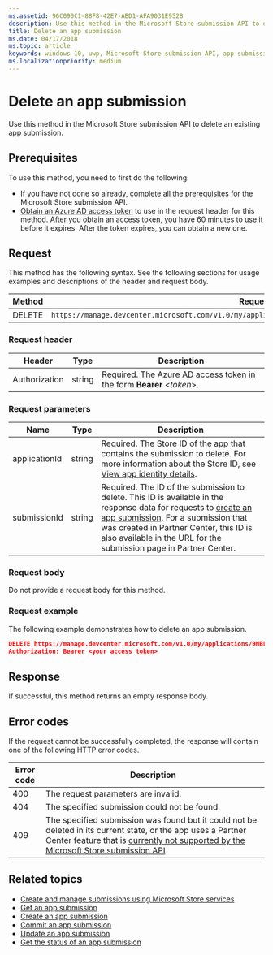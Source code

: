 ```yaml
---
ms.assetid: 96C090C1-88F8-42E7-AED1-AFA9031E952B
description: Use this method in the Microsoft Store submission API to delete an existing app submission.
title: Delete an app submission
ms.date: 04/17/2018
ms.topic: article
keywords: windows 10, uwp, Microsoft Store submission API, app submission, delete
ms.localizationpriority: medium
---
```

# Delete an app submission

Use this method in the Microsoft Store submission API to delete an existing app submission.

## Prerequisites

To use this method, you need to first do the following:

* If you have not done so already, complete all the [prerequisites](create-and-manage-submissions-using-windows-store-services.md#prerequisites) for the Microsoft Store submission API.
* [Obtain an Azure AD access token](create-and-manage-submissions-using-windows-store-services.md#obtain-an-azure-ad-access-token) to use in the request header for this method. After you obtain an access token, you have 60 minutes to use it before it expires. After the token expires, you can obtain a new one.

## Request

This method has the following syntax. See the following sections for usage examples and descriptions of the header and request body.

| Method | Request URI                                                      |
|--------|------------------------------------------------------------------|
| DELETE    | `https://manage.devcenter.microsoft.com/v1.0/my/applications/{applicationId}/submissions/{submissionId}` |


### Request header

| Header        | Type   | Description                                                                 |
|---------------|--------|-----------------------------------------------------------------------------|
| Authorization | string | Required. The Azure AD access token in the form **Bearer** &lt;*token*&gt;. |


### Request parameters

| Name        | Type   | Description                                                                 |
|---------------|--------|-----------------------------------------------------------------------------|
| applicationId | string | Required. The Store ID of the app that contains the submission to delete. For more information about the Store ID, see [View app identity details](../publish/view-app-identity-details.md).  |
| submissionId | string | Required. The ID of the submission to delete. This ID is available in the response data for requests to [create an app submission](create-an-app-submission.md). For a submission that was created in Partner Center, this ID is also available in the URL for the submission page in Partner Center.  |


### Request body

Do not provide a request body for this method.


### Request example

The following example demonstrates how to delete an app submission.

```json
DELETE https://manage.devcenter.microsoft.com/v1.0/my/applications/9NBLGGH4R315/submissions/1152921504621243610 HTTP/1.1
Authorization: Bearer <your access token>
```

## Response

If successful, this method returns an empty response body.

## Error codes

If the request cannot be successfully completed, the response will contain one of the following HTTP error codes.

| Error code |  Description   |
|--------|------------------|
| 400  | The request parameters are invalid. |
| 404  | The specified submission could not be found. |
| 409  | The specified submission was found but it could not be deleted in its current state, or the app uses a Partner Center feature that is [currently not supported by the Microsoft Store submission API](create-and-manage-submissions-using-windows-store-services.md#not_supported). |


## Related topics

* [Create and manage submissions using Microsoft Store services](create-and-manage-submissions-using-windows-store-services.md)
* [Get an app submission](get-an-app-submission.md)
* [Create an app submission](create-an-app-submission.md)
* [Commit an app submission](commit-an-app-submission.md)
* [Update an app submission](update-an-app-submission.md)
* [Get the status of an app submission](get-status-for-an-app-submission.md)
